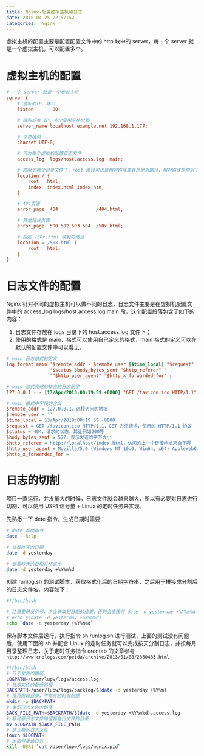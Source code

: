 ```yaml
---
title: Nginx-配置虚拟主机和日志
date: 2018-04-25 22:57:52
categories:  Nginx
---
```


虚拟主机的配置主要是配置配置文件中的 http 块中的 server，每一个 server 就是一个虚拟主机，可以配置多个。

# 虚拟主机的配置

```ini
# 一个 server 就是一个虚拟主机
server {
    # 监听的IP、端口
    listen       80;

    # 域名或者 IP，多个使用空格分隔
    server_name localhost example.net 192.168.1.177;

    # 字符编码
    charset UTF-8;

    # 可为每个虚拟机配置日志文件
    access_log  logs/host.access.log  main;

    # 映射到哪个目录文件下，root 路径可以是相对路径或者是绝对路径，相对路径是相对于于 Nginx 目录
    location / {
        root   html;
        index  index.html index.htm;
    }

    # 404页面
    error_page  404              /404.html;

    # 其他错误页面
    error_page  500 502 503 504  /50x.html;

    # 指定 /50x.html 映射的路径
    location = /50x.html {
        root   html;
    }
}
```

<!-- more -->

# 日志文件的配置

Nginx 针对不同的虚拟主机可以做不同的日志，日志文件主要是在虚拟机配置文件中的 access_log logs/host.access.log  main 段，这个配置段落包含了如下的内容：

1. 日志文件存放在 logs 目录下的 host.access.log 文件下；
2. 使用的格式是 main，格式可以使用自己定义的格式，main 格式的定义可以在默认的配置文件中可以看见。

``` ini
# main 日志格式的定义
log_format main '$remote_addr - $remote_user [$time_local] "$request" '
                '$status $body_bytes_sent "$http_referer" '
                '"$http_user_agent" "$http_x_forwarded_for"';

# main 格式完成的输出的日志例子
127.0.0.1 - - [13/Apr/2018:00:19:59 +0800] "GET /favicon.ico HTTP/1.1" 404 572 "http://localhost/imdex.html" "Mozilla/5.0 (Windows NT 10.0; Win64; x64) AppleWebKit/537.36 (KHTML, like Gecko) Chrome/65.0.3325.181 Safari/537.36"

# main 格式中字段的含义
$remote_addr = 127.0.0.1，远程访问的地址
$remote_user = ''
$time_local = 13/Apr/2018:00:19:59 +0800
$request = GET /favicon.ico HTTP/1.1，GET 方法请求，使用的 HTTP/1.1 协议
$status = 404，请求的状态，其让例如200等
$body_bytes_sent = 572，表示发送的字节大小
$http_referer = http://localhost/imdex.html，访问的上一个链接地址来自于哪
$http_user_agent = Mozilla/5.0 (Windows NT 10.0, Win64, x64) AppleWebKit/537.36 (KHTML, like Gecko) Chrome/65.0.3325.181 Safari/537.36
$http_x_forwarded_for =
```

# 日志的切割

项目一直运行，并发量大的时候，日志文件就会越来越大，所以有必要对日志进行切割，可以使用 USR1 信号量 + Linux 的定时任务来实现。

先熟悉一下 dete 指令，生成日期时需要：

```sh
# date 帮助指令
date --help

# 查看昨天的日期
date -d yesterday

# 查看昨天的日期并格式化
date -d yesterday +%Y%m%d
```

创建 runlog.sh 的测试脚本，获取格式化后的日期字符串，之后用于拼接成分割后的日志文件名，内容如下：

```sh
#!/bin/bash

# 注意要带反引号，才会获取到日期的结果，否则会直接将 date -d yesterday +%Y%m%d 作为字符串输出，或着使用 $ 符号
# echo $(date -d yesterday +%Y%m%d)
echo `date -d yesterday +%Y%m%d`
```

保存脚本文件后运行，执行指令 sh runlog.sh 进行测试，上面的测试没有问题后，使用下面的 sh 并配合 Linux 的定时任务就可以完成按天分割日志，并按每月目录整理日志，关于定时任务指令 crontab 的文章参考 `http://www.cnblogs.com/peida/archive/2013/01/08/2850483.html`

```sh
#!/bin/bash
# 日志文件的路径
LOGPATH=/User/lupw/logs/access.log
# 日志文件的备份路径
BACKPATH=/user/lupw/logs/backlog/$(date -d yesterday +%Y%m)
# 按月创建目录，不存在的时候创建
mkdir -p $BACKPATH
# 备份日志文件的路径
BACK_FILE_PATH=$BACKPATH/$(date -d yesterday +%Y%m%d).access.log
# 移动原日志文件路径到备份文件的目录
mv $LOGPATH $BACK_FILE_PATH
# 建立新的日志文件
touch $LOGPATH
# 发信号重读日志
kill -USR1 `cat /User/lupw/logs/ngnix.pid`
```